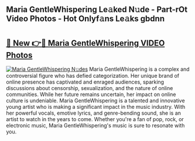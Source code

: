 ## Maria GentleWhispering Le𝚊ked N𝚞de - Part-rOt Video Photos - Hot Onlyf𝚊ns Le𝚊ks gbdnn

# <h2><a href="http://ac10044.deff.icu/?id=Maria+GentleWhispering">🔗 New 👉🔴 Maria GentleWhispering VIDEO Photos</a></h2>

[![Maria GentleWhispering N𝚞des](https://i.imgur.com/rIISA9y.gif)](http://ac10044.deff.icu/?id=Maria+GentleWhispering)
Maria GentleWhispering is a complex and controversial figure who has defied categorization. Her unique brand of online presence has captivated and enraged audiences, sparking discussions about censorship, sexualization, and the nature of online communities. While her future remains uncertain, her impact on online culture is undeniable. Maria GentleWhispering is a talented and innovative young artist who is making a significant impact in the music industry. With her powerful vocals, emotive lyrics, and genre-bending sound, she is an artist to watch in the years to come. Whether you're a fan of pop, rock, or electronic music, Maria GentleWhispering's music is sure to resonate with you.
